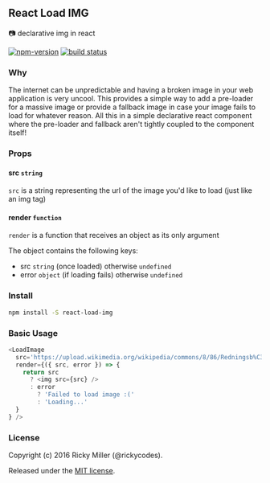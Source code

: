 ## React Load IMG
📷 declarative img in react

[![npm-version](https://img.shields.io/npm/v/react-load-img.svg?style=flat)](https://www.npmjs.com/package/react-load-img)
[![build status](https://api.travis-ci.org/rickycodes/react-load-img.svg?branch=master)](https://travis-ci.org/rickycodes/react-load-img/)

### Why
The internet can be unpredictable and having a broken image in your web application is very uncool. This provides a simple way to add a pre-loader for a massive image or provide a fallback image in case your image fails to load for whatever reason. All this in a simple declarative react component where the pre-loader and fallback aren't tightly coupled to the component itself!

### Props

#### src `string`
`src` is a string representing the url of the image you'd like to load (just like an img tag)

#### render `function`
`render` is a function that receives an object as its only argument

The object contains the following keys:
- src `string` (once loaded) otherwise `undefined`
- error `object` (if loading fails) otherwise `undefined`

### Install
```bash
npm install -S react-load-img
```
### Basic Usage
```javascript
<LoadImage
  src='https://upload.wikimedia.org/wikipedia/commons/8/86/Redningsb%C3%A5den_k%C3%B8res_gennem_klitterne_%28high_resolution%29.jpg'
  render={({ src, error }) => {
    return src
      ? <img src={src} />
      : error
        ? 'Failed to load image :('
        : 'Loading...'
  }
} />
```
### License
Copyright (c) 2016 Ricky Miller (@rickycodes).

Released under the [MIT license](https://tldrlegal.com/license/mit-license).
